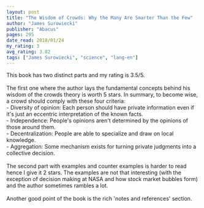 ```yaml
---
layout: post
title: "The Wisdom of Crowds: Why the Many Are Smarter Than the Few"
author: "James Surowiecki"
publisher: "Abacus"
pages: 295
date_read: 2018/01/24
my_rating: 3
avg_rating: 3.82
tags: ["James Surowiecki", "science", "lang-en"]
---
```


This book has two distinct parts and my rating is 3.5/5. <br/><br/>The first one where the author lays the fundamental concepts behind his wisdom of the crowds theory is worth 5 stars. In summary, to become wise, a crowd should comply with these four criteria:  <br/>- Diversity of opinion: Each person should have private information even if it's just an eccentric interpretation of the known facts.<br/>- Independence: People's opinions aren't determined by the opinions of those around them.<br/>- Decentralization: People are able to specialize and draw on local knowledge.<br/>- Aggregation: Some mechanism exists for turning private judgments into a collective decision. <br/><br/>The second part with examples and counter examples is harder to read hence I give it 2 stars. The examples are not that interesting (with the exception of decision making at NASA and how stock market bubbles form) and the author sometimes rambles a lot. <br/><br/>Another good point of the book is the rich 'notes and references' section.<br/>

